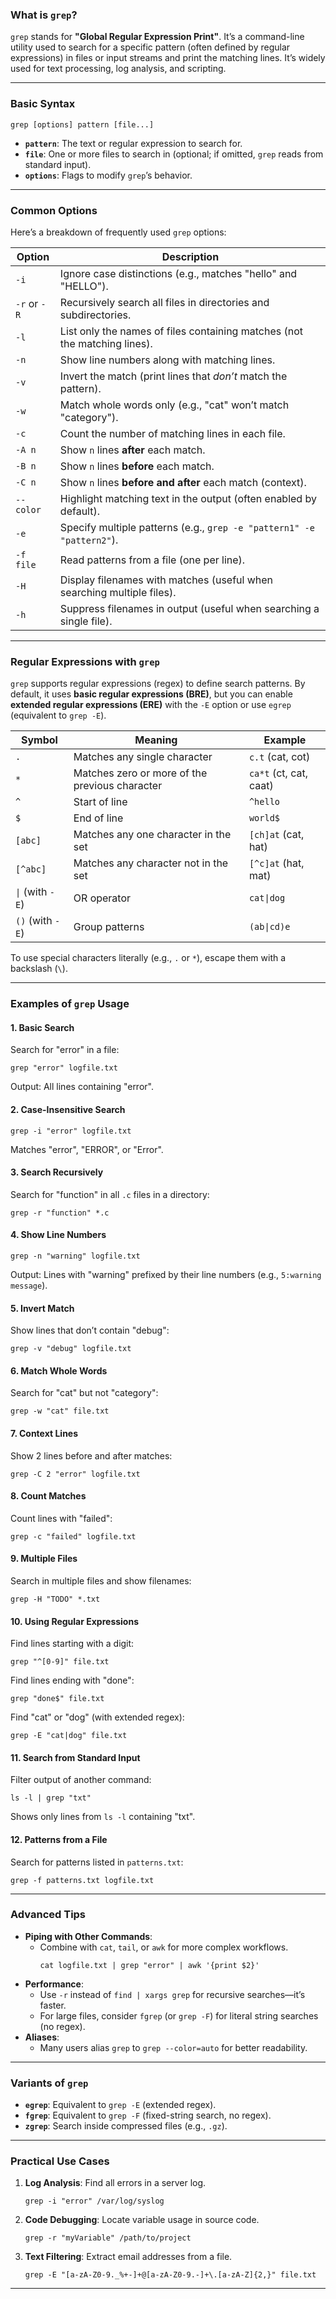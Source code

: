 ### What is `grep`?
`grep` stands for **"Global Regular Expression Print"**. It’s a command-line utility used to search for a specific pattern (often defined by regular expressions) in files or input streams and print the matching lines. It’s widely used for text processing, log analysis, and scripting.

---

### Basic Syntax
```
grep [options] pattern [file...]
```
- **`pattern`**: The text or regular expression to search for.
- **`file`**: One or more files to search in (optional; if omitted, `grep` reads from standard input).
- **`options`**: Flags to modify `grep`’s behavior.

---

### Common Options
Here’s a breakdown of frequently used `grep` options:

| Option             | Description                                                                 |
|--------------------|-----------------------------------------------------------------------------|
| `-i`              | Ignore case distinctions (e.g., matches "hello" and "HELLO").              |
| `-r` or `-R`      | Recursively search all files in directories and subdirectories.            |
| `-l`              | List only the names of files containing matches (not the matching lines).  |
| `-n`              | Show line numbers along with matching lines.                               |
| `-v`              | Invert the match (print lines that *don’t* match the pattern).             |
| `-w`              | Match whole words only (e.g., "cat" won’t match "category").               |
| `-c`              | Count the number of matching lines in each file.                           |
| `-A n`            | Show `n` lines **after** each match.                                       |
| `-B n`            | Show `n` lines **before** each match.                                      |
| `-C n`            | Show `n` lines **before and after** each match (context).                  |
| `--color`         | Highlight matching text in the output (often enabled by default).          |
| `-e`              | Specify multiple patterns (e.g., `grep -e "pattern1" -e "pattern2"`).      |
| `-f file`         | Read patterns from a file (one per line).                                  |
| `-H`              | Display filenames with matches (useful when searching multiple files).     |
| `-h`              | Suppress filenames in output (useful when searching a single file).        |

---

### Regular Expressions with `grep`
`grep` supports regular expressions (regex) to define search patterns. By default, it uses **basic regular expressions (BRE)**, but you can enable **extended regular expressions (ERE)** with the `-E` option or use `egrep` (equivalent to `grep -E`).

| Symbol            | Meaning                                      | Example             |
|-------------------|----------------------------------------------|---------------------|
| `.`               | Matches any single character                | `c.t` (cat, cot)    |
| `*`               | Matches zero or more of the previous character | `ca*t` (ct, cat, caat) |
| `^`               | Start of line                               | `^hello`            |
| `$`               | End of line                                 | `world$`            |
| `[abc]`           | Matches any one character in the set        | `[ch]at` (cat, hat) |
| `[^abc]`          | Matches any character not in the set        | `[^c]at` (hat, mat) |
| `\|` (with `-E`)  | OR operator                                 | `cat\|dog`          |
| `()` (with `-E`)  | Group patterns                              | `(ab\|cd)e`         |

To use special characters literally (e.g., `.` or `*`), escape them with a backslash (`\`).

---

### Examples of `grep` Usage

#### 1. Basic Search
Search for "error" in a file:
```
grep "error" logfile.txt
```
Output: All lines containing "error".

#### 2. Case-Insensitive Search
```
grep -i "error" logfile.txt
```
Matches "error", "ERROR", or "Error".

#### 3. Search Recursively
Search for "function" in all `.c` files in a directory:
```
grep -r "function" *.c
```

#### 4. Show Line Numbers
```
grep -n "warning" logfile.txt
```
Output: Lines with "warning" prefixed by their line numbers (e.g., `5:warning message`).

#### 5. Invert Match
Show lines that don’t contain "debug":
```
grep -v "debug" logfile.txt
```

#### 6. Match Whole Words
Search for "cat" but not "category":
```
grep -w "cat" file.txt
```

#### 7. Context Lines
Show 2 lines before and after matches:
```
grep -C 2 "error" logfile.txt
```

#### 8. Count Matches
Count lines with "failed":
```
grep -c "failed" logfile.txt
```

#### 9. Multiple Files
Search in multiple files and show filenames:
```
grep -H "TODO" *.txt
```

#### 10. Using Regular Expressions
Find lines starting with a digit:
```
grep "^[0-9]" file.txt
```

Find lines ending with "done":
```
grep "done$" file.txt
```

Find "cat" or "dog" (with extended regex):
```
grep -E "cat|dog" file.txt
```

#### 11. Search from Standard Input
Filter output of another command:
```
ls -l | grep "txt"
```
Shows only lines from `ls -l` containing "txt".

#### 12. Patterns from a File
Search for patterns listed in `patterns.txt`:
```
grep -f patterns.txt logfile.txt
```

---

### Advanced Tips
- **Piping with Other Commands**:
  - Combine with `cat`, `tail`, or `awk` for more complex workflows.
    ```
    cat logfile.txt | grep "error" | awk '{print $2}'
    ```
- **Performance**:
  - Use `-r` instead of `find | xargs grep` for recursive searches—it’s faster.
  - For large files, consider `fgrep` (or `grep -F`) for literal string searches (no regex).
- **Aliases**:
  - Many users alias `grep` to `grep --color=auto` for better readability.

---

### Variants of `grep`
- **`egrep`**: Equivalent to `grep -E` (extended regex).
- **`fgrep`**: Equivalent to `grep -F` (fixed-string search, no regex).
- **`zgrep`**: Search inside compressed files (e.g., `.gz`).

---

### Practical Use Cases
1. **Log Analysis**: Find all errors in a server log.
   ```
   grep -i "error" /var/log/syslog
   ```
2. **Code Debugging**: Locate variable usage in source code.
   ```
   grep -r "myVariable" /path/to/project
   ```
3. **Text Filtering**: Extract email addresses from a file.
   ```
   grep -E "[a-zA-Z0-9._%+-]+@[a-zA-Z0-9.-]+\.[a-zA-Z]{2,}" file.txt
   ```

---
